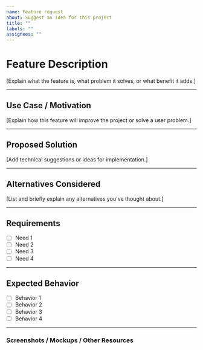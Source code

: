 ```yaml
---
name: Feature request
about: Suggest an idea for this project
title: ""
labels: ""
assignees: ""
---
```


# Feature Description

[Explain what the feature is, what problem it solves, or what benefit it adds.]

---

## Use Case / Motivation

[Explain how this feature will improve the project or solve a user problem.]

---

## Proposed Solution

[Add technical suggestions or ideas for implementation.]

---

## Alternatives Considered

[List and briefly explain any alternatives you've thought about.]

---

## Requirements

- [ ] Need 1
- [ ] Need 2
- [ ] Need 3
- [ ] Need 4

---

## Expected Behavior

- [ ] Behavior 1
- [ ] Behavior 2
- [ ] Behavior 3
- [ ] Behavior 4

---

### Screenshots / Mockups / Other Resources
